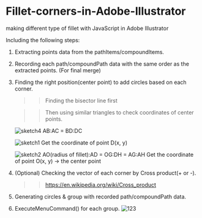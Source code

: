 # Fillet-corners-in-Adobe-Illustrator
making different type of fillet with JavaScript in Adobe Illustrator

Including the following steps: 
1. Extracting points data from the pathItems/compoundItems.
2. Recording each path/compoundPath data with the same order as the extracted points. (For final merge)
3. Finding the right position(center point) to add circles based on each corner.

   >>Finding the bisector line first
   
   >>Then using similar triangles to check coordinates of center points.
   
   ![sketch4](https://user-images.githubusercontent.com/14371547/82036939-7221a300-96dc-11ea-9d0c-741f76c10601.jpg)
   AB:AC = BD:DC
   
   ![sketch1](https://user-images.githubusercontent.com/14371547/82037008-89f92700-96dc-11ea-9955-eba8136153cf.jpg)
   Get the coordinate of point D(x, y)
   
   ![sketch2](https://user-images.githubusercontent.com/14371547/82037043-98474300-96dc-11ea-976c-5f90d9d1a543.jpg)
   AO(radius of fillet):AD = OG:DH = AG:AH
   Get the coordinate of point O(x, y) -> the center point
   
4. (Optional) Checking the vector of each corner by Cross product(+ or -). 
   >> https://en.wikipedia.org/wiki/Cross_product
   
5. Generating circles & group with recorded path/compoundPath data.
6. ExecuteMenuCommand() for each group.
   ![123](https://user-images.githubusercontent.com/14371547/82038052-edd01f80-96dd-11ea-9491-9a4f9c4adb00.JPG)
   
